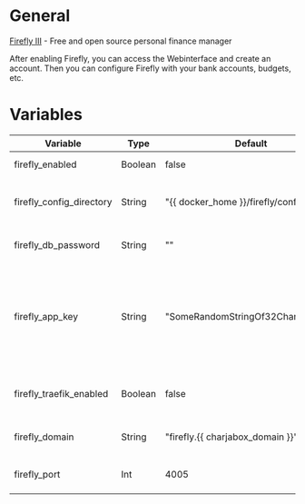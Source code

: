 # General
[Firefly III](https://firefly-iii.org/) - Free and open source personal finance manager

After enabling Firefly, you can access the Webinterface and create an account. Then you can configure Firefly with your bank accounts, budgets, etc.

# Variables

| Variable                 | Type    | Default                            | Comment                                                                                               |
|--------------------------|---------|------------------------------------|-------------------------------------------------------------------------------------------------------|
| firefly_enabled          | Boolean | false                              | Enable/Disable the application                                                                        |
| firefly_config_directory | String  | "{{ docker_home }}/firefly/config" | Path were application config should be stored                                                         |
| firefly_db_password      | String  | ""                                 | Password for Firefly Database                                                                         |
| firefly_app_key          | String  | "SomeRandomStringOf32CharsExactly" | Encryption Key for Firefly, Must be exactly 32 Chars. Change this to something you generated randomly |
| firefly_traefik_enabled  | Boolean | false                              | Enable/Disable access to application via Traefik                                                      |
| firefly_domain           | String  | "firefly.{{ charjabox_domain }}"   | Domain used to access the application                                                                 |
| firefly_port             | Int     | 4005                               | Port used to access the application                                                                   |
